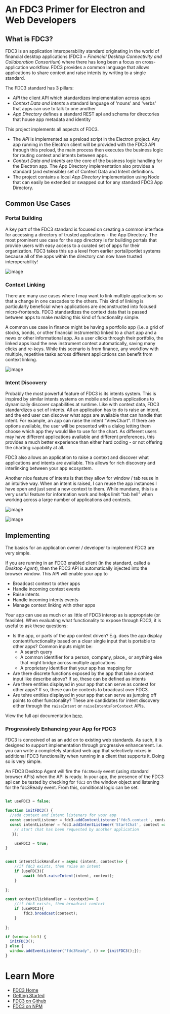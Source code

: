# An FDC3 Primer for Electron and Web Developers 

## What is FDC3?

FDC3 is an application interoperability standard originating in the world of financial desktop applications (FDC3 = *Financial Desktop Connectivity and Collaboration Consortium*) where there has long been a focus on cross-application workflow.  FDC3 provides a common language that allows applications to share context and raise intents by writing to a single standard.  

The FDC3 standard has 3 pillars:

- *API* the client API which standardizes implementation across apps
- *Context Data and Intents* a standard language of 'nouns' and 'verbs' that apps can use to talk to one another
- *App Directory* defines a standard REST api and schema for directories that house app metadata and identity


This project implements all aspects of FDC3.  

- The *API* is implemented as a preload script in the Electron project.  Any app running in the Electron client will be provided with the FDC3 API through this preload, the main process then executes the business logic for routing context and intents between apps.
- *Context Data and Intents* are the core of the business logic handling for the Electron app.  The App Directory implementation also provides a standard (and extensible) set of Context Data and Intent definitions.
- The project contains a local *App Directory* implementation using Node that can easily be extended or swapped out for any standard FDC3 App Directory.


## Common Use Cases

### Portal Building 

A key part of the FDC3 standard is focused on creating a common interface for accessing a directory of trusted applications - the App Directory.  The most prominent use case for the app directory is for building portals that provide users with easy access to a curated set of apps for their organization.  FDC3 takes this up a level from earlier portal/portlet systems because all of the apps within the directory can now have trusted interoperability!  

![image](/images/portal.png)

### Context Linking

There are many use cases where I may want to link multiple applications so that a change in one cascades to the others.  This kind of linking is particularly beneficial when applications are deconstructed into focused micro-frontends.  FDC3 standardizes the context data that is passed between apps  to make realizing this kind of functionality simple. 

A common use case in finance might be having a portfolio app (i.e. a grid of stocks, bonds, or other financial instruments) linked to a chart app and a news or other informational app.  As a user clicks through their portfolio, the linked apps load the new instrument context automatically, saving many clicks and re-keys.  While this scenario is from finance, any workflow with multiple, repetitive tasks across different applications can benefit from context linking.  

![image](/images/context.png)

### Intent Discovery

Probably the most powerful feature of FDC3 is its intents system.  This is inspired by similar intents systems on mobile and allows applications to dynamically discover capabilities at runtime.  Like with context data, FDC3 standardizes a set of intents.  All an application has to do is raise an intent, and the end user can discover what apps are available that can handle that intent.   For example, an app can raise the intent “ViewChart”.  If there are options available, the user will be presented with a dialog letting them choose which app they would like to use for the chart.  As different users may have different applications available and different preferences, this provides a much better experience than either hard coding - or not offering the charting capability at all.


FDC3 also allows an application to raise a context and discover what applications and intents are available.  This allows for rich discovery and interlinking between your app ecosystem.

Another nice feature of intents is that they allow for window / tab reuse in an intuitive way.  When an intent is raised, I can reuse the app instances I have open and just send a new context to them.  While mundane, this is a very useful feature for information work and helps limit “tab hell” when working across a large number of applications and contexts.

![image](/images/raiseIntent.png)

![image](/images/raiseContext.png)


## Implementing

The basics for an application owner / developer to implement FDC3 are very simple.  

If you are running in an FDC3 enabled client (in the standard, called a *Desktop Agent*), then the FDC3 API is automatically injected into the browser window.   This API will enable your app to

- Broadcast context to other apps
- Handle incoming context events
- Raise intents
- Handle incoming intents events
- Manage context linking with other apps


Your app can use as much or as little of FDC3 interop as is appropriate (or feasible).  When evaluating what functionality to expose through FDC3, it is useful to ask these questions:

- Is the app, or parts of the app context driven?  E.g. does the app display content/functionality based on a clear single input that is portable to other apps?  Common inputs might be:
   - A search query
   - A common identifier for a person, company, place,, or anything else that might bridge across multiple applications
   - A proprietary identifier that your app has mapping for 
- Are there discrete functions exposed by the app that take a context input like describe above?  If so, these can be defined as intents
- Are there entities displayed in your app that can serve as context for other apps?  If so, these can be contexts to broadcast over FDC3.
- Are tehre entities displayed in your app that can serve as jumping off points to other functonality?  These are candidates for intent discovery either through the `raiseIntent` or `raiseIntentsForContext` APIs.

View the full api documentation [here](https://fdc3.finos.org/docs/api/overview).


### Progressively Enhancing your App for FDC3

FDC3 is conceived of as an add on to existing web standards.  As such, it is designed to support implementation through progressive enhancement.  I.e. you can write a completely standard web app that selectively mixes in additional FDC3 functionality when running in a client that supports it.  Doing so is very simple.


An FDC3 Desktop Agent will fire the `fdc3Ready` event (using standard browser APIs) when the API is ready.  In your app, the presence of the FDC3 api can be tested by checking for `fdc3` on the window object and listening for the fdc3Ready event.  From this, conditional logic can be set.

```javascript

let useFDC3 = false;

function initFDC3() {
  //add context and intent listeners for your app
  const contextListener = fdc3.addContextListener('fdc3.contact', contact => { ... });
  const intentListener = fdc3.addIntentListener('StartChat', context => {
    // start chat has been requested by another application
   });

    useFDC3 = true;
}


const intentClickHandler = async (intent, context)=> {
	//if fdc3 exists, then raise an intent
    if (useFDC3){
        await fdc3.raiseIntent(intent, context);
    }
	
};

const contextClickHandler = (context)=> {
	//if fdc3 exists, then broadcast context
    if (useFDC3){
        fdc3.broadcast(context);
    }
	
};

if (window.fdc3) {
  initFDC3();
} else {
  window.addEventListener("fdc3Ready", () => {initFDC3();});
}


```


# Learn More

- [FDC3 Home](https://fdc3.finos.org)
- [Getting Started](https://fdc3.finos.org/docs/fdc3-intro) 
- [FDC3 on Github](https://github.com/finos/fdc3)
- [FDC3 on NPM](https://www.npmjs.com/package/@finos/fdc3)